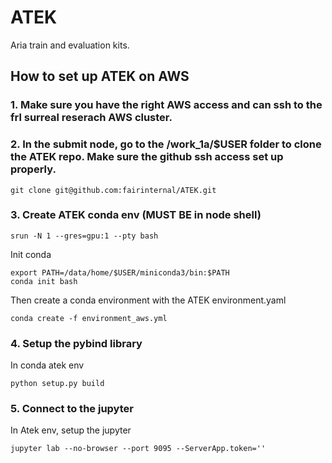 # ATEK
Aria train and evaluation kits.

## How to set up ATEK on AWS
### 1. Make sure you have the right AWS access and can ssh to the frl surreal reserach AWS cluster.
### 2. In the submit node, go to the /work_1a/$USER folder to clone the ATEK repo. Make sure the github ssh access set up properly.
```
git clone git@github.com:fairinternal/ATEK.git
```

### 3. Create ATEK conda env (MUST BE in node shell)
```
srun -N 1 --gres=gpu:1 --pty bash
```

Init conda
```
export PATH=/data/home/$USER/miniconda3/bin:$PATH
conda init bash
```

Then create a conda environment with the ATEK environment.yaml

```
conda create -f environment_aws.yml
```

### 4. Setup the pybind library
In conda atek env
```
python setup.py build
```

### 5. Connect to the jupyter
In Atek env, setup the jupyter
```
jupyter lab --no-browser --port 9095 --ServerApp.token=''
```